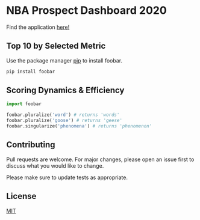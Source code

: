 # NBA Prospect Dashboard 2020

Find the application [here!](https://mccomark21.shinyapps.io/NBA_Draft_2020/)

## Top 10 by Selected Metric

Use the package manager [pip](https://pip.pypa.io/en/stable/) to install foobar.

```bash
pip install foobar
```

## Scoring Dynamics & Efficiency

```python
import foobar

foobar.pluralize('word') # returns 'words'
foobar.pluralize('goose') # returns 'geese'
foobar.singularize('phenomena') # returns 'phenomenon'
```

## Contributing
Pull requests are welcome. For major changes, please open an issue first to discuss what you would like to change.

Please make sure to update tests as appropriate.

## License
[MIT](https://choosealicense.com/licenses/mit/)
